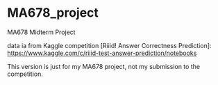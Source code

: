 # MA678_project
MA678 Midterm Project

data ia from Kaggle competition [Riiid! Answer Correctness Prediction]: https://www.kaggle.com/c/riiid-test-answer-prediction/notebooks

This version is just for my MA678 project, not my submission to the competition.
